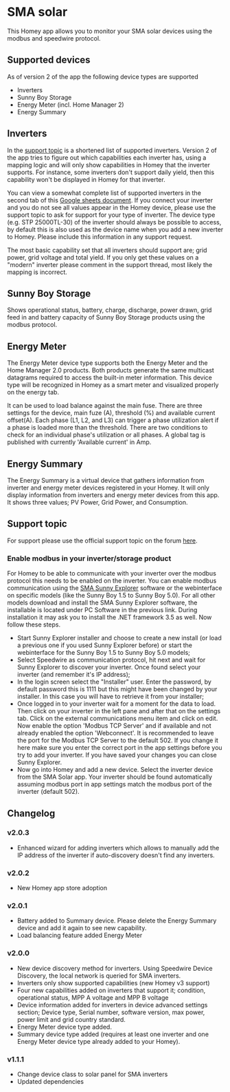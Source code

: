 # SMA solar
This Homey app allows you to monitor your SMA solar devices using the modbus and speedwire protocol.

## Supported devices
As of version 2 of the app the following device types are supported
- Inverters
- Sunny Boy Storage
- Energy Meter (incl. Home Manager 2)
- Energy Summary

## Inverters
In the [support topic](https://community.athom.com/t/696) is a shortened list of supported inverters. Version 2 of the app tries to figure out which capabilities each inverter has, using a mapping logic and will only show capabilities in Homey that the inverter supports. For instance, some inverters don't support daily yield, then this capability won't be displayed in Homey for that inverter.

You can view a somewhat complete list of supported inverters in the second tab of this [Google sheets document](https://drive.google.com/file/d/1TF1kpXG1iz1xidIHFoD4WOr5wCsETIy7/view?usp=sharing). If you connect your inverter and you do not see all values appear in the Homey device, please use the support topic to ask for support for your type of inverter. The device type (e.g. STP 25000TL-30) of the inverter should always be possible to access, by default this is also used as the device name when you add a new inverter to Homey. Please include this information in any support request.

The most basic capability set that all inverters should support are; grid power, grid voltage and total yield. If you only get these values on a "modern" inverter please comment in the support thread, most likely the mapping is incorrect.

## Sunny Boy Storage
Shows operational status, battery, charge, discharge, power drawn, grid feed in and battery capacity of Sunny Boy Storage products using the modbus protocol.

## Energy Meter
The Energy Meter device type supports both the Energy Meter and the Home Manager 2.0 products. Both products generate the same multicast datagrams required to access the built-in meter information. This device type will be recognized in Homey as a smart meter and visualized properly on the energy tab.

It can be used to load balance against the main fuse. There are three settings for the device, main fuze (A), threshold (%) and available current offset(A). Each phase (L1, L2, and L3) can trigger a phase utilization alert if a phase is loaded more than the threshold. There are two conditions to check for an individual phase's utilization or all phases. A global tag is published with currently 'Available current' in Amp.

## Energy Summary
The Energy Summary is a virtual device that gathers information from inverter and energy meter devices registered in your Homey. It will only display information from inverters and energy meter devices from this app. It shows three values; PV Power, Grid Power, and Consumption.

## Support topic
For support please use the official support topic on the forum [here](https://community.athom.com/t/696).

### Enable modbus in your inverter/storage product
For Homey to be able to communicate with your inverter over the modbus protocol this needs to be enabled on the inverter. You can enable modbus communication using the [SMA Sunny Explorer](https://www.sma.de/en/products/monitoring-control/sunny-explorer.html) software or the webinterface on specific models (like the Sunny Boy 1.5 to Sunny Boy 5.0). For all other models download and install the SMA Sunny Explorer software, the installable is located under PC Software in the previous link. During installation it may ask you to install the .NET framework 3.5 as well. Now follow these steps.
* Start Sunny Explorer installer and choose to create a new install (or load a previous one if you used Sunny Explorer before) or start the webinterface for the Sunny Boy 1.5 to Sunny Boy 5.0 models;
* Select Speedwire as communication protocol, hit next and wait for Sunny Explorer to discover your inverter. Once found select your inverter (and remember it's IP address);
* In the login screen select the "Installer" user. Enter the password, by default password this is 1111 but this might have been changed by your installer. In this case you will have to retrieve it from your installer;
* Once logged in to your inverter wait for a moment for the data to load. Then click on your inverter in the left pane and after that on the settings tab. Click on the external communications menu item and click on edit. Now enable the option 'Modbus TCP Server' and if available and not already enabled the option 'Webconnect'. It is recommended to leave the port for the Modbus TCP Server to the default 502. If you change it here make sure you enter the correct port in the app settings before you try to add your inverter. If you have saved your changes you can close Sunny Explorer.
* Now go into Homey and add a new device. Select the inverter device from the SMA Solar app. Your inverter should be found automatically assuming modbus port in app settings match the modbus port of the inverter (default 502).

## Changelog
### v2.0.3
* Enhanced wizard for adding inverters which allows to manually add the IP address of the inverter if auto-discovery doesn't find any inverters.

### v2.0.2
* New Homey app store adoption

### v2.0.1
* Battery added to Summary device. Please delete the Energy Summary device and add it again to see new capability.
* Load balancing feature added Energy Meter

### v2.0.0
* New device discovery method for inverters. Using Speedwire Device Discovery, the local network is queried for SMA inverters.
* Inverters only show supported capabilities (new Homey v3 support)
* Four new capabilities added on inverters that support it; condition, operational status, MPP A voltage and MPP B voltage
* Device information added for inverters in device advanced settings section; Device type, Serial number, software version, max power, power limit and grid country standard.
* Energy Meter device type added.
* Summary device type added (requires at least one inverter and one Energy Meter device type already added to your Homey).

### v1.1.1
* Change device class to solar panel for SMA inverters
* Updated dependencies
